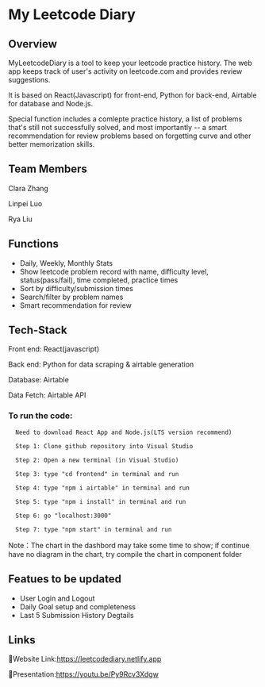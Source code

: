 # My Leetcode Diary

## Overview

MyLeetcodeDiary is a tool to keep your leetcode practice history. The web app keeps track of user's activity on leetcode.com and provides review suggestions.

It is based on React(Javascript) for front-end, Python for back-end, Airtable for database and Node.js. 

Special function includes a comlepte practice history, a list of problems that's still not successfully solved, and most importantly -- a smart recommendation for review problems based on forgetting curve and other better memorization skills.


## Team Members

Clara Zhang

Linpei Luo

Rya Liu


## Functions
- Daily, Weekly, Monthly Stats
- Show leetcode problem record with name, difficulty level, status(pass/fail), time completed, practice times
- Sort by difficulty/submission times
- Search/filter by problem names
- Smart recommendation for review


## Tech-Stack

Front end: React(javascript)

Back end: Python for data scraping & airtable generation

Database: Airtable

Data Fetch: Airtable API


### To run the code:

      Need to download React App and Node.js(LTS version recommend)
      
      Step 1: Clone github repository into Visual Studio
      
      Step 2: Open a new terminal (in Visual Studio)
      
      Step 3: type "cd frontend" in terminal and run
      
      Step 4: type "npm i airtable" in terminal and run
      
      Step 5: type "npm i install" in terminal and run
      
      Step 6: go "localhost:3000"
      
      Step 7: type "npm start" in terminal and run
      
Note：The chart in the dashbord may take some time to show; if continue have no diagram in the chart, try compile the chart in component folder
 
## Featues to be updated
- User Login and Logout
- Daily Goal setup and completeness
- Last 5 Submission History Degtails
      
## Links

🔗Website Link:https://leetcodediary.netlify.app     

🔗Presentation:https://youtu.be/Py9Rcv3Xdgw
